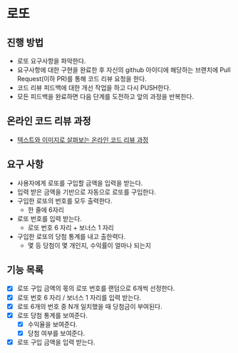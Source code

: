 # 로또
## 진행 방법
* 로또 요구사항을 파악한다.
* 요구사항에 대한 구현을 완료한 후 자신의 github 아이디에 해당하는 브랜치에 Pull Request(이하 PR)를 통해 코드 리뷰 요청을 한다.
* 코드 리뷰 피드백에 대한 개선 작업을 하고 다시 PUSH한다.
* 모든 피드백을 완료하면 다음 단계를 도전하고 앞의 과정을 반복한다.

## 온라인 코드 리뷰 과정
* [텍스트와 이미지로 살펴보는 온라인 코드 리뷰 과정](https://github.com/next-step/nextstep-docs/tree/master/codereview)

## 요구 사항
* 사용자에게 로또를 구입할 금액을 입력을 받는다. 
* 입력 받은 금액을 기반으로 자동으로 로또를 구입한다.
* 구입한 로또의 번호를 모두 출력한다.
  * 한 줄에 6자리
* 로또 번호를 입력 받는다.
  * 로또 번호 6 자리 + 보너스 1 자리
* 구입한 로또의 당첨 통계를 내고 출한력다.
  * 몇 등 당첨이 몇 개인지, 수익률이 얼마나 되는지

## 기능 목록
* [x] 로또 구입 금액의 몫의 로또 번호를 랜덤으로 6개씩 선정한다. 
* [x] 로또 번호 6 자리 / 보너스 1 자리를 입력 받는다.
* [x] 로또 6개의 번호 중 N개 일치했을 때 당첨금이 부여된다. 
* [x] 로또 당첨 통계를 보여준다.
    * [x] 수익율을 보여준다.
    * [x] 당첨 여부를 보여준다.
* [x] 로또 구입 금액을 입력 받는다.

